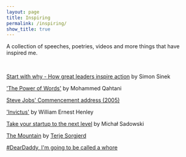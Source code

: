 ```yaml
---
layout: page
title: Inspiring
permalink: /inspiring/
show_title: true
---
```


A collection of speeches, poetries, videos and more things that have inspired me.

<br>

[Start with why - How great leaders inspire action](https://www.youtube.com/watch?v=u4ZoJKF_VuA) by Simon Sinek

['The Power of Words'](https://www.youtube.com/watch?v=Iqq1roF4C8s) by Mohammed Qahtani

[Steve Jobs' Commencement address (2005)](http://news.stanford.edu/news/2005/june15/jobs-061505.html)

['Invictus'](http://www.poetryfoundation.org/poem/182194) by William Ernest Henley

[Take your startup to the next level](https://www.youtube.com/watch?v=X-b2Zrr8BEk) by Michał Sadowski

[The Mountain](https://vimeo.com/22439234) by [Terje Sorgjerd](http://vimeo.com/terjes)

[#DearDaddy, I'm going to be called a whore](https://youtu.be/dP7OXDWof30)
